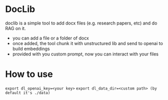 # DocLib
doclib is a simple tool to add docx files (e.g. research papers, etc) and do RAG on it.
- you can add a file or a folder of docx
- once added, the tool chunk it with unstructured lib and send to openai to build embeddings
- provided with you custom prompt, now you can interact with your files

# How to use
`export dl_openai_key=<your key>`
`export dl_data_dir=<custom path> (by default it's ./data)`

